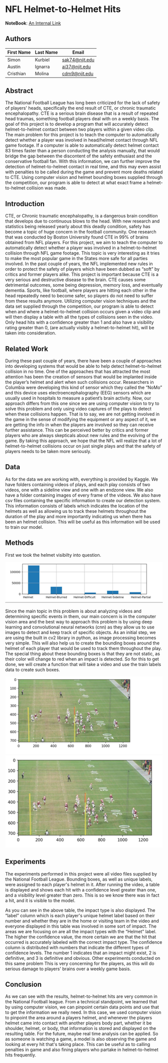 # NFL Helmet-to-Helmet Hits

**NoteBook**: [An Internal Link](NFL_Head_Impact.ipynb)

## Authors

| First Name        | Last Name |  Email |
|-------------|---------------|-------------|
| Simon | Kurbiel | sak74@njit.edu |
| Austin | Ignarra  | ai37@njit.edu |
| Cristhian | Molina  | cdm9@njit.edu |

## Abstract

The National Football League has long been criticized for the lack of safety of players' heads, specifically the end result of CTE, or chronic traumatic encephalopathy. CTE is a serious brain disease that is a result of repeated head traumas, something football players deal with on a weekly basis. The goal of this project is to develop a program that will accurately detect helmet-to-helmet contact between two players within a given video clip. The main problem for this project is to teach the computer to automatically detect whether a player was involved in head/helmet contact through NFL game footage. If a computer is able to automatically detect helmet contact 83 times faster than a person conducting the analysis manually, that would bridge the gap between the discontent of the safety enthusiast and the conservative football fan. With this information, we can further improve the detection of helmet-to-helmet contact in real time, and this may even assist with penalties to be called during the game and prevent more deaths related to CTE. Using computer vision and helmet bounding boxes supplied through the competition, our program is able to detect at what exact frame a helmet-to-helmet collision was made.

## Introduction

CTE, or Chronic traumatic encephalopathy, is a dangerous brain condition that develops due to continuous blows to the head. With new research and statistics being released yearly about this deadly condition, safety has become a topic of huge concern in the football community. One research that was conducted by Boston University found CTE in 99% of brains obtained from NFL players. For this project, we aim to teach the computer to automatically detect whether a player was involved in a helmet-to-helmet collision through NFL game footage. This topic is very interesting as it tries to make the most popular game in the States more safe for all parties involved. In the past couple of years, the NFL implemented new rules in order to protect the safety of players which have been dubbed as “soft” by critics and former players alike. This project is important because CTE is a very serious and destructive disease to the brain. CTE causes some detrimental outcomes, some being depression, memory loss, and eventually dementia. Sports, like football, where players are hitting each other in the head repeatedly need to become safer, so players do not need to suffer from these results anymore. Utilizing computer vision techniques and the data set supplied through the competition, our program is able to detect when and where a helmet-to-helmet collision occurs given a video clip and will then display a table with all the types of collisions seen in the video. Only head hits with a confidence greater than 1 and also have a visibility rating greater than 0, (are actually visibly a helmet-to-helmet hit), will be taken into consideration.




## Related Work

During these past couple of years, there have been a couple of approaches into developing systems that would be able to help detect helmet-to-helmet collision in no time. One of the approaches that has attracted the most attention has been the creation of sensors that would be implanted inside the player’s helmet and alert when such collisions occur. Researchers in Columbia were developing this kind of sensor which they called the “NoMo” and this device uses electroencephalography (EEG) sensors which are usually used in hospitals to measure a patient’s brain activity. Now, our approach differs from this one since we are using computer vision to try to solve this problem and only using video captures of the plays to detect when these collisions happen. That is to say, we are not getting involved in the game in the sense of modifying the equipment or any aspect of it, we are getting the info in when the players are involved so they can receive further assistance. This can be perceived better by critics and former players who are always skepticals about new rules and the evolving of the game. By taking this approach, we hope that the NFL will realize that a lot of helmet-to-helmet collisions occur on just single plays and that the safety of players needs to be taken more seriously.

## Data
As for the data we are working with, everything is provided by Kaggle. We have folders containing videos of plays, and each play consists of two videos, one with a sideline view and one with an endzone view. We also have a folder containing images of every frame of the videos. We also have csv files containing the specific information to create our detection system. This information consists of labels which indicates the location of the helmets as well as allowing us to track these helmets throughout the duration of the play and more importantly indicating us when there has been an helmet collision. This will be useful as this information will be used to train our model.

## Methods
First we took the helmet visibilty into question.

![image](Images/helmet_visibility.JPG)

Since the main topic in this problem is about analyzing videos and determining specific events in them, our main concern is in the computer vision area and the best way to approach this problem is by using deep learning and convolutional neural networks (cnn) as they allow us to use images to detect and keep track of specific objects. As an initial step, we are using the built in cv2 library in python, as image processing becomes very simple. This will also help us to create the bounding boxes around the helmet of each player that would be used to track them throughout the play. The special thing about these bounding boxes is that they are not static, as their color will change to red when an impact is detected. So for this to get done, we will create a function that will take a video and use the train labels data to create such boxes. 

![image](Images/image_sample.JPG)
![image](Images/image_bounding_boxes.JPG)



## Experiments

The experiments performed in this project were all video files supplied by the National Football League. Bounding boxes, as well as unique labels, were assigned to each player's helmet in it. After running the video, a table is displayed and shows each hit with a confidence level greater than one, and a visibility level greater than zero. This is so we know there was in fact a hit, and it is visible to the model. 

As you can see in the above table, the impact type is also displayed. The “label” column which is each player's unique helmet label based on their number and whether they are in the home or visiting team in the video and everyone displayed in this table was involved in some sort of impact. The areas we are focusing on are all the impact types with the “Helmet” label. The higher the confidence value, the more certain we are that the hit that occurred is accurately labeled with the correct impact type. The confidence column is distributed with numbers that indicate the different types of confidence levels. The number 1 indicates that an impact might exist, 2 is definitive, and 3 is definitive and obvious. Other experiments conducted on this same problem This is very concerning for the players, as this will do serious damage to players' brains over a weekly game basis. 

## Conclusion

As we can see with the results, helmet-to-helmet hits are very common in the National Football league. From a technical standpoint, we learned that by using computer vision, we can pinpoint certain data points and use that to get the information we really need. In this case, we used computer vision to pinpoint the area around a players helmet, and whenever the players helmet came into contact with another players body part, whether it be shoulder, helmet, or body, that information is stored and displayed on the resulting table. For the future, maybe real time analysis can be applied. So as someone is watching a game, a model is also observing the game and looking at every hit that's taking place. This can be useful as to calling penalties in game and also fining players who partake in helmet-to-helmet hits frequently.


